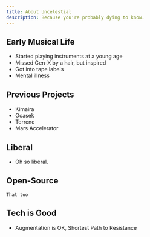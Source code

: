 ```yaml
---
title: About Uncelestial
description: Because you're probably dying to know.
---
```


## Early Musical Life

- Started playing instruments at a young age
- Missed Gen-X by a hair, but inspired
- Got into tape labels
- Mental illness

## Previous Projects

- Kimaira
- Ocasek
- Terrene
- Mars Accelerator

## Liberal

- Oh so liberal.

## Open-Source

`That too`

## Tech is Good

- Augmentation is OK, Shortest Path to Resistance
